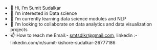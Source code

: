 - 👋 Hi, I’m Sumit Sudalkar
- 👀 I’m interested in Data science
- 🌱 I’m currently learning data science modules and NLP
- 💞️ I’m looking to collaborate on data analytics and data visualization projects
- 📫 How to reach me Email:- smtsdlkr@gmail.com, linkedin :- linkedin.com/in/sumit-kishore-sudalkar-26777186
<!---
Sketchstarvingquotes/Sketchstarvingquotes is a ✨ special ✨ repository because its `README.md` (this file) appears on your GitHub profile.
You can click the Preview link to take a look at your changes.
--->
